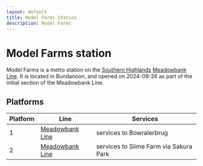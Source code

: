 ```yaml
---
layout: default
title: Model Farms Station
description: Model Farms
---
```


# Model Farms station

Model Farms is a metro station on the [Southern Highlands](/rail-networks/shr)
[Meadowbank Line](/rail-lines/shr-meadowbank-line). It is located in Bundanoon,
and opened on 2024-09-26 as part of the initial section of the Meadowbank Line.

## Platforms

Platform | Line | Services
---|---|---
1 | [Meadowbank Line](/rail-lines/shr-meadowbank-line) | services to Bowralerbrug
2 | [Meadowbank Line](/rail-lines/shr-meadowbank-line) | services to Slime Farm via Sakura Park
